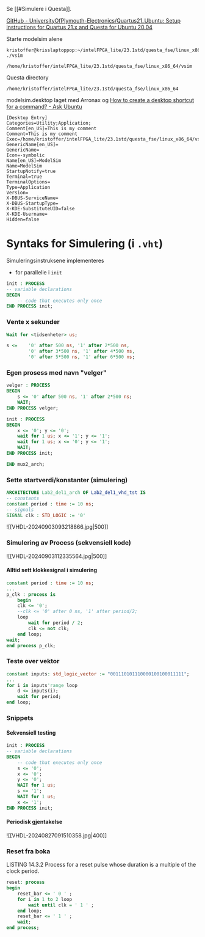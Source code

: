 Se [[#Simulere i Questa]].

[GitHub - UniversityOfPlymouth-Electronics/Quartus21\_Ubuntu: Setup instructions for Quartus 21.x and Questa for Ubuntu 20.04](https://github.com/UniversityOfPlymouth-Electronics/Quartus21_Ubuntu)

Starte modelsim alene
```
kristoffer@krisslaptoppop:~/intelFPGA_lite/23.1std/questa_fse/linux_x86_64$ ./vsim

/home/kristoffer/intelFPGA_lite/23.1std/questa_fse/linux_x86_64/vsim
```

Questa directory
```
/home/kristoffer/intelFPGA_lite/23.1std/questa_fse/linux_x86_64
```

modelsim.desktop laget med Arronax og [How to create a desktop shortcut for a command? - Ask Ubuntu](https://askubuntu.com/questions/396273/how-to-create-a-desktop-shortcut-for-a-command)
```
[Desktop Entry]
Categories=Utility;Application;
Comment[en_US]=This is my comment
Comment=This is my comment
Exec=/home/kristoffer/intelFPGA_lite/23.1std/questa_fse/linux_x86_64/vsim
GenericName[en_US]=
GenericName=
Icon=-symbolic
Name[en_US]=ModelSim
Name=ModelSim
StartupNotify=true
Terminal=true
TerminalOptions=
Type=Application
Version=
X-DBUS-ServiceName=
X-DBUS-StartupType=
X-KDE-SubstituteUID=false
X-KDE-Username=
Hidden=false

```

# Syntaks for Simulering (i `.vht`)
Simuleringsinstruksene implementeres 
- for parallelle i ``init``
```VHDL
init : PROCESS                                               
-- variable declarations                                     
BEGIN                                                        
	-- code that executes only once  
END PROCESS init;   
```

### Vente x sekunder
```VHDL
Wait for <tidsenheter> us;
```

```VHDL
s <=    '0' after 500 ns, '1' after 2*500 ns,
		'0' after 3*500 ns, '1' after 4*500 ns,
		'0' after 5*500 ns, '1' after 6*500 ns;
```

### Egen prosess med navn "velger"
```VHDL
velger : PROCESS
BEGIN
	s <= '0' after 500 ns, '1' after 2*500 ns;
	WAIT;
END PROCESS velger;

init : PROCESS
BEGIN
	x <= '0'; y <= '0';
	wait for 1 us; x <= '1'; y <= '1';
	wait for 1 us; x <= '0'; y <= '1';
	WAIT;
END PROCESS init;

END mux2_arch;
```
### Sette startverdi/konstanter (simulering)
```VHDL
ARCHITECTURE Lab2_del1_arch OF Lab2_del1_vhd_tst IS
-- constants
constant period : time := 10 ns;                                                 
-- signals                                                
SIGNAL clk : STD_LOGIC := '0'   
```
![[VHDL-20240903093218866.jpg|500]]

### Simulering av Process (sekvensiell kode)
![[VHDL-20240903112335564.jpg|500]]
#### Alltid sett klokkesignal i simulering
```VHDL
constant period : time := 10 ns;
...
p_clk : process is
	begin
	clk <= '0';
	--clk <= '0' after 0 ns, '1' after period/2;
	loop
		wait for period / 2;
		clk <= not clk;
	end loop;
wait;
end process p_clk;
```

### Teste over vektor
```VHDL
constant inputs: std_logic_vector := "001110101110000100100011111";
...
for i in inputs'range loop
	d <= inputs(i);
	wait for period;
end loop;
```


### Snippets
#### Sekvensiell testing
```VHDL
init : PROCESS                                               
-- variable declarations                                     
BEGIN                                                        
	-- code that executes only once    
	s <= '0';
	x <= '0';
	y <= '0';                  
	WAIT for 1 us;
	s <= '1';
	WAIT for 1 us;
	x <= '1';                                                     
END PROCESS init;   
```

#### Periodisk gjentakelse
![[VHDL-20240827091510358.jpg|400]]


### Reset fra boka
LISTING 14.3.2
Process for a reset pulse whose duration is a multiple of the clock period.
```VHDL
reset: process
begin
	reset_bar <= ' 0 ' ;
	for i in 1 to 2 loop
		wait until clk = ' 1 ' ;
	end loop;
	reset_bar <= ' 1 ' ;
	wait;
end process;
```


